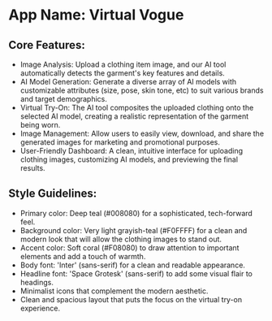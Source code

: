 # **App Name**: Virtual Vogue

## Core Features:

- Image Analysis: Upload a clothing item image, and our AI tool automatically detects the garment's key features and details.
- AI Model Generation: Generate a diverse array of AI models with customizable attributes (size, pose, skin tone, etc) to suit various brands and target demographics.
- Virtual Try-On: The AI tool composites the uploaded clothing onto the selected AI model, creating a realistic representation of the garment being worn.
- Image Management: Allow users to easily view, download, and share the generated images for marketing and promotional purposes.
- User-Friendly Dashboard: A clean, intuitive interface for uploading clothing images, customizing AI models, and previewing the final results.

## Style Guidelines:

- Primary color: Deep teal (#008080) for a sophisticated, tech-forward feel.
- Background color: Very light grayish-teal (#F0FFFF) for a clean and modern look that will allow the clothing images to stand out.
- Accent color: Soft coral (#F08080) to draw attention to important elements and add a touch of warmth.
- Body font: 'Inter' (sans-serif) for a clean and readable appearance.
- Headline font: 'Space Grotesk' (sans-serif) to add some visual flair to headings.
- Minimalist icons that complement the modern aesthetic.
- Clean and spacious layout that puts the focus on the virtual try-on experience.